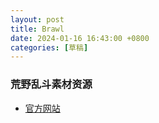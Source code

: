 ```yaml
---
layout: post
title: Brawl
date: 2024-01-16 16:43:00 +0800
categories: [草稿]
---
```

### 荒野乱斗素材资源
* [官方网站](https://fankit.supercell.com/d/YvtsWV4pUQVm/logo)